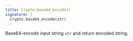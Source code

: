 ```yaml
---
title: Crypto.base64_encode()
signature: |
  Crypto.base64_encode(str)
---
```


Base64-encode input string `str` and return encoded string.
